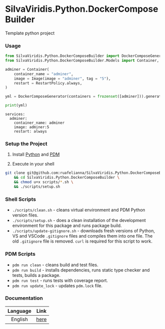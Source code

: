 # SilvaViridis.Python.DockerComposeBuilder

Template python project

### Usage

```python
from SilvaViridis.Python.DockerComposeBuilder import DockerComposeGenerator
from SilvaViridis.Python.DockerComposeBuilder.Models import Container, Image, RestartPolicy

adminer = Container(
    container_name = "adminer",
    image = Image(image = "adminer", tag = "5"),
    restart = RestartPolicy.always,
)

yml = DockerComposeGenerator(containers = frozenset([adminer])).generate()

print(yml)
```

```
services:
  adminer:
    container_name: adminer
    image: adminer:5
    restart: always
```

### Setup the Project

1. Install [Python](https://www.python.org/downloads/) and  [PDM](https://pdm-project.org/en/latest/#installation)

2. Execute in your shell

```sh
git clone git@github.com:ruafelianna/SilvaViridis.Python.DockerComposeBuilder.git \
    && cd SilvaViridis.Python.DockerComposeBuilder \
    && chmod u+x scripts/*.sh \
    && ./scripts/setup.sh
```

### Shell Scripts

- `./scripts/clean.sh` - cleans virtual environment and PDM Python version files.
- `./scripts/setup.sh` - does a clean installation of the development environment for this package and runs package build.
- `./scripts/update-gitignore.sh` - downloads fresh versions of Python, VS and VSCode `.gitignore` files and compiles them into one file. The old `.gitignore` file is removed. `curl` is required for this script to work.

### PDM Scripts

- `pdm run clean` - cleans build and test files.
- `pdm run build` - installs dependencies, runs static type checker and tests, builds a package.
- `pdm run test` - runs tests with coverage report.
- `pdm run update_lock` - updates `pdm.lock` file.

### Documentation

| Language | Link |
|:---:|:---:|
| English | [here](docs/en/index.md) |
